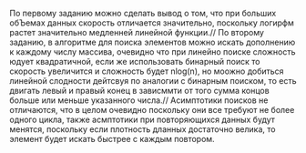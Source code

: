 По первому заданию можно сделать вывод о том, что при больших обЪемах данных скорость отличается значительно, поскольку логирфм растет значительно медленней линейной функции.//
По второму заданию, в алгоритме для поиска элементов можно искать дополнению к каждому числу массива, очевидно что при линейно поиске сложность юдует квадратичной, если же использовать бинарный поиск то скорость увеличится и сложность будет nlog(n), но моожно добиться линейной слодности дейтсвуя по аналогии с бинарным поиском, то есть двигать левый и правый конец в зависммти от того сумма концов больше или меньше указанного числа.//
Асимптотики поисков не отличаются, что в целом очевидно поскольку они все требуют не более одного цикла, также асмптотики при повторяющихся данных будут менятся, поскольку если плотность дланных достаточно велика, то элемент будет искать быстрее с каждым повтором. 
